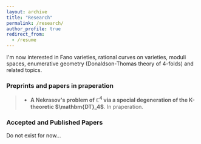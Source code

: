 ```yaml
---
layout: archive
title: "Research"
permalink: /research/
author_profile: true
redirect_from:
  - /resume
---
```


I'm now interested in Fano varieties, rational curves on varieties, moduli spaces, enumerative geometry (Donaldson-Thomas theory of 4-folds) and related topics.

### Preprints and papers in praperation
> + **A Nekrasov's problem of $\mathbb C^4$ via a special degeneration of the K-theoretic $\mathbm{DT}_4$**. In praperation.

### Accepted and Published Papers

Do not exist for now...
